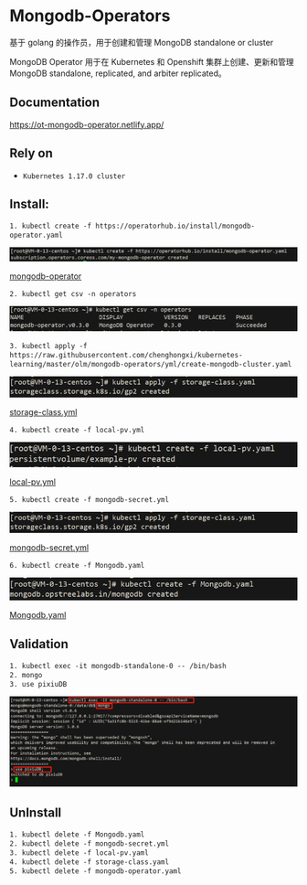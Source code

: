 # Mongodb-Operators

基于 golang 的操作员，用于创建和管理 MongoDB standalone or cluster

MongoDB Operator  用于在 Kubernetes 和 Openshift 集群上创建、更新和管理 MongoDB standalone, replicated, and arbiter replicated。


## Documentation
https://ot-mongodb-operator.netlify.app/

## Rely on
- `Kubernetes 1.17.0 cluster`
 
## Install:
```text
1. kubectl create -f https://operatorhub.io/install/mongodb-operator.yaml
```
![img](img/mongodb-operator.png)

[mongodb-operator](yml/mongodb-operator.yaml)

```shell
2. kubectl get csv -n operators
```
![img](img/csv.png)


```shell
3. kubectl apply -f https://raw.githubusercontent.com/chenghongxi/kubernetes-learning/master/olm/mongodb-operators/yml/create-mongodb-cluster.yaml
```
![img](img/storage-class.png)


[storage-class.yml](yml/storage-class.yaml)

```shell
4. kubectl create -f local-pv.yml
```
![img](img/local-pv.png)


[local-pv.yml](yml/local-pv.yaml)


```shell
5. kubectl create -f mongodb-secret.yml 
```
![img](img/storage-class.png)


[mongodb-secret.yml](yml/mongodb-secret.yml)


```shell
6. kubectl create -f Mongodb.yaml
```
![img](img/create.png)


[Mongodb.yaml](yml/Mongodb.yaml)

## Validation

```shell
1. kubectl exec -it mongodb-standalone-0 -- /bin/bash
2. mongo
3. use pixiuDB
```
![img](img/conn_mongo.png)

## UnInstall
```shell
1. kubectl delete -f Mongodb.yaml
2. kubectl delete -f mongodb-secret.yml
3. kubectl delete -f local-pv.yaml
4. kubectl delete -f storage-class.yaml
5. kubectl delete -f mongodb-operator.yaml
```

